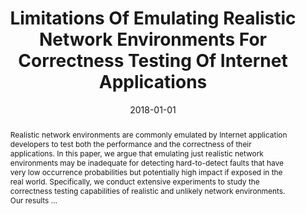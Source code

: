 ---
title: "Limitations Of Emulating Realistic Network Environments For Correctness Testing Of Internet Applications"
abstract: "Realistic network environments are commonly emulated by Internet application developers to test both the performance and the correctness of their applications. In this paper, we argue that emulating just realistic network environments may be inadequate for detecting hard-to-detect faults that have very low occurrence probabilities but potentially high impact if exposed in the real world. Specifically, we conduct extensive experiments to study the correctness testing capabilities of realistic and unlikely network environments. Our results …"
date: 2018-01-01
venue: "2018 IEEE International Conference on Communications, ICC 2018, Kansas City, MO, USA, May 20-24, 2018"
paperurl: https://ieeexplore.ieee.org/abstract/document/8422642/
authors: "Wei Sun, Lisong Xu and Sebastian G. Elbaum"
awards: ""
---
